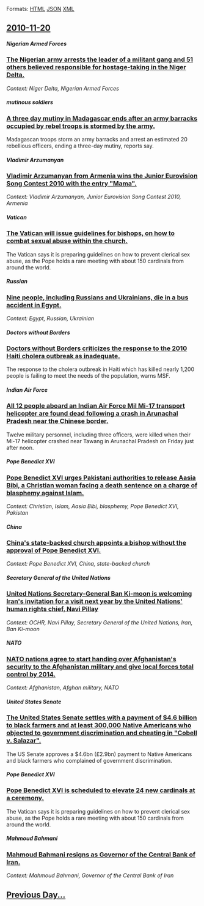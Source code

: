 
Formats: [HTML](2010/11/20/index.html)  [JSON](2010/11/20/index.json)  [XML](2010/11/20/index.xml)  

## [2010-11-20](/news/2010/11/20/index.md)

##### Nigerian Armed Forces
### [The Nigerian army arrests the leader of a militant gang and 51 others believed responsible for hostage-taking in the Niger Delta. ](/news/2010/11/20/the-nigerian-army-arrests-the-leader-of-a-militant-gang-and-51-others-believed-responsible-for-hostage-taking-in-the-niger-delta.md)
_Context: Niger Delta, Nigerian Armed Forces_

##### mutinous soldiers
### [A three day mutiny in Madagascar ends after an army barracks occupied by rebel troops is stormed by the army. ](/news/2010/11/20/a-three-day-mutiny-in-madagascar-ends-after-an-army-barracks-occupied-by-rebel-troops-is-stormed-by-the-army.md)
Madagascan troops storm an army barracks and arrest an estimated 20 rebellious officers, ending a three-day mutiny, reports say.

##### Vladimir Arzumanyan
### [Vladimir Arzumanyan from Armenia wins the Junior Eurovision Song Contest 2010 with the entry "Mama". ](/news/2010/11/20/vladimir-arzumanyan-from-armenia-wins-the-junior-eurovision-song-contest-2010-with-the-entry-mama.md)
_Context: Vladimir Arzumanyan, Junior Eurovision Song Contest 2010, Armenia_

#####  Vatican
### [The Vatican will issue guidelines for bishops, on how to combat sexual abuse within the church. ](/news/2010/11/20/the-vatican-will-issue-guidelines-for-bishops-on-how-to-combat-sexual-abuse-within-the-church.md)
The Vatican says it is preparing guidelines on how to prevent clerical sex abuse, as the Pope holds a rare meeting with about 150 cardinals from around the world.

##### Russian
### [Nine people, including Russians and Ukrainians, die in a bus accident in Egypt. ](/news/2010/11/20/nine-people-including-russians-and-ukrainians-die-in-a-bus-accident-in-egypt.md)
_Context: Egypt, Russian, Ukrainian_

#####  Doctors without Borders
### [ Doctors without Borders criticizes the response to the 2010 Haiti cholera outbreak as inadequate. ](/news/2010/11/20/doctors-without-borders-criticizes-the-response-to-the-2010-haiti-cholera-outbreak-as-inadequate.md)
The response to the cholera outbreak in Haiti which has killed nearly 1,200 people is failing to meet the needs of the population, warns MSF.

##### Indian Air Force
### [All 12 people aboard an Indian Air Force Mil Mi-17 transport helicopter are found dead following a crash in Arunachal Pradesh near the Chinese border. ](/news/2010/11/20/all-12-people-aboard-an-indian-air-force-mil-mi-17-transport-helicopter-are-found-dead-following-a-crash-in-arunachal-pradesh-near-the-chine.md)
Twelve military personnel, including three officers, were killed when their Mi-17 helicopter crashed near Tawang in Arunachal Pradesh on Friday just after noon.

##### Pope Benedict XVI
### [Pope Benedict XVI urges Pakistani authorities to release Aasia Bibi, a Christian woman facing a death sentence on a charge of blasphemy against Islam. ](/news/2010/11/20/pope-benedict-xvi-urges-pakistani-authorities-to-release-aasia-bibi-a-christian-woman-facing-a-death-sentence-on-a-charge-of-blasphemy-agai.md)
_Context: Christian, Islam, Aasia Bibi, blasphemy, Pope Benedict XVI, Pakistan_

##### China
### [China's state-backed church appoints a bishop without the approval of Pope Benedict XVI. ](/news/2010/11/20/china-s-state-backed-church-appoints-a-bishop-without-the-approval-of-pope-benedict-xvi.md)
_Context: Pope Benedict XVI, China, state-backed church_

##### Secretary General of the United Nations
### [United Nations Secretary-General Ban Ki-moon is welcoming Iran's invitation for a visit next year by the United Nations' human rights chief, Navi Pillay ](/news/2010/11/20/united-nations-secretary-general-ban-ki-moon-is-welcoming-iran-s-invitation-for-a-visit-next-year-by-the-united-nations-human-rights-chief.md)
_Context: OCHR, Navi Pillay, Secretary General of the United Nations, Iran, Ban Ki-moon_

##### NATO
### [NATO nations agree to start handing over Afghanistan's security to the Afghanistan military and give local forces total control by 2014. ](/news/2010/11/20/nato-nations-agree-to-start-handing-over-afghanistan-s-security-to-the-afghanistan-military-and-give-local-forces-total-control-by-2014.md)
_Context: Afghanistan, Afghan military, NATO_

##### United States Senate
### [The United States Senate settles with a payment of $4.6 billion to black farmers and at least 300,000 Native Americans who objected to government discrimination and cheating in "Cobell v. Salazar". ](/news/2010/11/20/the-united-states-senate-settles-with-a-payment-of-4-6-billion-to-black-farmers-and-at-least-300-000-native-americans-who-objected-to-gover.md)
The US Senate approves a $4.6bn (£2.9bn) payment to Native Americans and black farmers who complained of government discrimination.

##### Pope Benedict XVI
### [Pope Benedict XVI is scheduled to elevate 24 new cardinals at a ceremony. ](/news/2010/11/20/pope-benedict-xvi-is-scheduled-to-elevate-24-new-cardinals-at-a-ceremony.md)
The Vatican says it is preparing guidelines on how to prevent clerical sex abuse, as the Pope holds a rare meeting with about 150 cardinals from around the world.

##### Mahmoud Bahmani
### [Mahmoud Bahmani resigns as Governor of the Central Bank of Iran. ](/news/2010/11/20/mahmoud-bahmani-resigns-as-governor-of-the-central-bank-of-iran.md)
_Context: Mahmoud Bahmani, Governor of the Central Bank of Iran_

## [Previous Day...](/news/2010/11/19/index.md)


